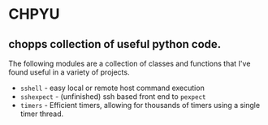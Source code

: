# CHPYU

## chopps collection of useful python code.

The following modules are a collection of classes and functions
that I've found useful in a variety of projects.

 * `sshell` - easy local or remote host command execution
 * `sshexpect` - (unfinished) ssh based front end to `pexpect`
 * `timers` - Efficient timers, allowing for thousands of timers using
   a single timer thread. 
